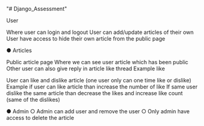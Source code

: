 "# Django_Assessment" 

User

Where user can login and logout
User can add/update articles of their own
User have access to hide their own article from the public page

● Articles

Public article page
Where we can see user article which has been public
Other user can also give reply in article like thread Example like

User can like and dislike article (one user only can one time like or dislike)
Example if user can like article than increase the number of like
If same user dislike the same article than decrease the likes and
increase like count (same of the dislikes)

● Admin
○ Admin can add user and remove the user
○ Only admin have access to delete the article
